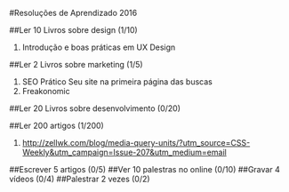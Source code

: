 #Resoluções de Aprendizado 2016


##Ler 10 Livros sobre design (1/10)

1. Introdução e boas práticas em UX Design

##Ler 2 Livros sobre marketing (1/5)

1. SEO Prático Seu site na primeira página das buscas
2. Freakonomic

##Ler 20 Livros sobre desenvolvimento (0/20)



##Ler 200 artigos (1/200)

1. http://zellwk.com/blog/media-query-units/?utm_source=CSS-Weekly&utm_campaign=Issue-207&utm_medium=email
    

##Escrever 5 artigos (0/5)
##Ver 10 palestras no online (0/10)
##Gravar 4 vídeos (0/4)
##Palestrar 2 vezes (0/2)
